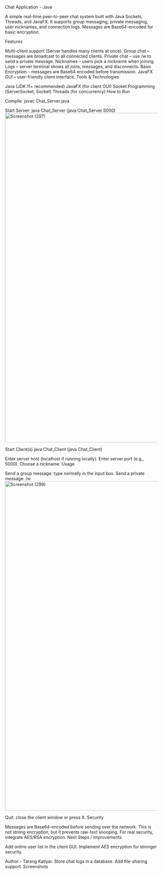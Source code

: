 Chat Application - Java

A simple real-time peer-to-peer chat system built with Java Sockets, Threads, and JavaFX. It supports group messaging, private messaging, user nicknames, and connection logs. Messages are Base64-encoded for basic encryption.

Features

Multi-client support (Server handles many clients at once).
Group chat – messages are broadcast to all connected clients.
Private chat – use /w to send a private message.
Nicknames – users pick a nickname when joining.
Logs – server terminal shows all joins, messages, and disconnects.
Basic Encryption – messages are Base64 encoded before transmission.
JavaFX GUI – user-friendly client interface.
Tools & Technologies

Java (JDK 11+ recommended)
JavaFX (for client GUI)
Socket Programming (ServerSocket, Socket)
Threads (for concurrency)
How to Run

Compile: javac Chat_Server.java 

Start Server: java Chat_Server (java Chat_Server 5000)
<img width="1920" height="1080" alt="Screenshot (297)" src="https://github.com/user-attachments/assets/d3845cac-84e2-470a-89e7-a55796fd1642" />


Start Client(s) java Chat_Client (java Chat_Client)

Enter server host (localhost if running locally).
Enter server port (e.g., 5000).
Choose a nickname.
Usage

Send a group message: type normally in the input box.
Send a private message: /w
<img width="1920" height="1080" alt="Screenshot (299)" src="https://github.com/user-attachments/assets/1e44acbb-c12b-4395-b304-b51c21450c68" />

Quit: close the client window or press X.
Security

Messages are Base64-encoded before sending over the network.
This is not strong encryption, but it prevents raw-text snooping.
For real security, integrate AES/RSA encryption.
Next Steps / Improvements

Add online user list in the client GUI.
Implement AES encryption for stronger security.

Author:- Tarang Katiyar.
Store chat logs in a database.
Add file-sharing support.
Screenshots
